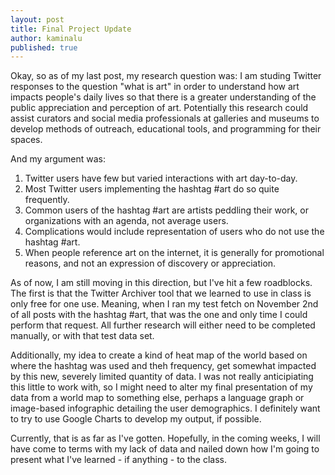 ```yaml
---
layout: post
title: Final Project Update
author: kaminalu
published: true
---
```


Okay, so as of my last post, my research question was:
I am studing Twitter responses to the question "what is art" in order to understand how art impacts people's daily lives so that there is a greater understanding of the public appreciation and perception of art.  Potentially this research could assist curators and social media professionals at galleries and museums to develop methods of outreach, educational tools, and programming for their spaces.

And my argument was:
1. Twitter users have few but varied interactions with art day-to-day.
2. Most Twitter users implementing the hashtag #art do so quite frequently.
3. Common users of the hashtag #art are artists peddling their work, or organizations with an agenda, not average users.
4. Complications would include representation of users who do not use the hashtag #art.
5. When people reference art on the internet, it is generally for promotional reasons, and not an expression of discovery or appreciation.

As of now, I am still moving in this direction, but I've hit a few roadblocks.  The first is that the Twitter Archiver tool that we learned to use in class is only free for one use.  Meaning, when I ran my test fetch on November 2nd of all posts with the hashtag #art, that was the one and only time I could perform that request.  All further research will either need to be completed manually, or with that test data set.

Additionally, my idea to create a kind of heat map of the world based on where the hashtag was used and theh frequency, get somewhat impacted by this new, severely limited quantity of data.  I was not really anticipiating this little to work with, so I might need to alter my final presentation of my data from a world map to something else, perhaps a language graph or image-based infographic detailing the user demographics.  I definitely want to try to use Google Charts to develop my output, if possible.

Currently, that is as far as I've gotten.  Hopefully, in the coming weeks, I will have come to terms with my lack of data and nailed down how I'm going to present what I've learned - if anything - to the class.
